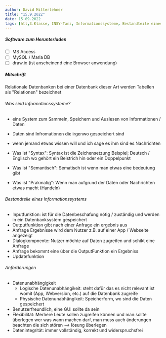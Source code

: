 ```yaml
---
author: David Mitterlehner
title: "15.9.2022"
date: 15.09.2022
tags: [htl,3.Klasse, INSY-Tanz, Informationssysteme, Bestandteile eines Informationssystems]
---
```


##### Software zum Herunterladen
- [ ] MS Access
- [ ] MySQL / Maria DB
- [ ] draw.io (ist anscheinend eine Browser anwendung)

##### Mitschrift
Relationale Datenbanken
bei einer Datenbank dieser Art werden Tabellen als "Relationen" bezeichnet

###### Was sind Informationssysteme?
- eins System zum Sammeln, Speichern und Auslesen von Informationen / Daten
- Daten sind Infromationen die irgenwo gespeichert sind
- wenn jemand etwas wissen will und ich sage es ihm sind es Nachrichten


- Was ist "Syntax": Syntax ist die Zeichensetzung Beispiel; Deutsch / Englisch wo gehört ein Beistrich hin oder ein Doppelpunkt
- Was ist "Semantisch":  Sematisch ist wenn man etwas eine bedeutung gibt
- Was ist "Prakmatig": Wenn man aufgrund der Daten oder Nachrichten etwas macht (Handeln)

###### Bestandteile eines Informationssystems
- Inputfunktion: ist für die Datenbeschafung nötig / zuständig und werden in ein Datenbanksystem gespeichert
- Outputfunktion gibt nach einer Anfrage ein ergebnis aus
- Anfrage Ergebnisse wird dem Nutzer z.B. auf einer App / Webseite angezeigt
- Dialogkompnente: Nutzer möchte auf Daten zugreifen und schikt eine Anfrage
- Anfrage bekommt eine über die OutputFunktion ein Ergebniss
- Updatefunktion

###### Anforderungen
- Datenunabhängigkeit
	- Logische Datenunabhängikeit: steht dafür das es nicht relevant ist womit (App, Webversion, etc.) auf die Datenbank zugreife
	- Physische Datenunabhängikeit: Speicherform, wo sind die Daten gespeichert
- Benutzerfreundlich, eine GUI sollte da sein
- Flexibilität: Merhere Leute sollen zugreifen können und man sollte überlegen wer was wann machen darf, man muss auch änderungen beachten die sich stören --> lösung überlegen
- Datenintegrität: immer vollständig, korrekt und widerspruchsfrei